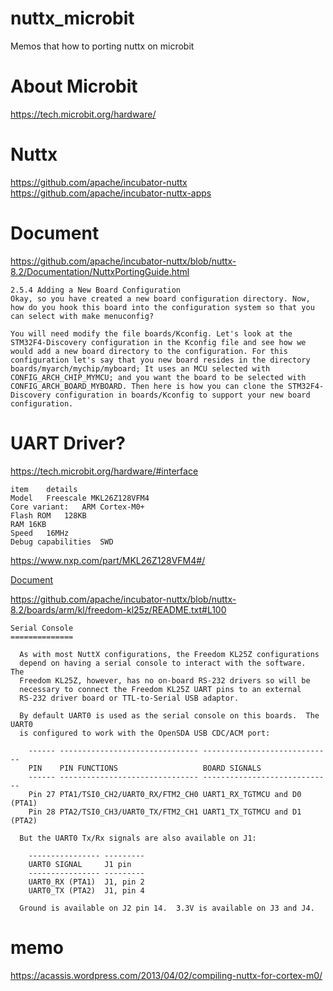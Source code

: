 # nuttx_microbit
Memos that how to porting nuttx on microbit

# About Microbit
https://tech.microbit.org/hardware/

# Nuttx
https://github.com/apache/incubator-nuttx
https://github.com/apache/incubator-nuttx-apps

# Document
https://github.com/apache/incubator-nuttx/blob/nuttx-8.2/Documentation/NuttxPortingGuide.html
```
2.5.4 Adding a New Board Configuration
Okay, so you have created a new board configuration directory. Now, how do you hook this board into the configuration system so that you can select with make menuconfig?

You will need modify the file boards/Kconfig. Let's look at the STM32F4-Discovery configuration in the Kconfig file and see how we would add a new board directory to the configuration. For this configuration let's say that you new board resides in the directory boards/myarch/mychip/myboard; It uses an MCU selected with CONFIG_ARCH_CHIP_MYMCU; and you want the board to be selected with CONFIG_ARCH_BOARD_MYBOARD. Then here is how you can clone the STM32F4-Discovery configuration in boards/Kconfig to support your new board configuration.
```

# UART Driver?
https://tech.microbit.org/hardware/#interface
```
item	details
Model	Freescale MKL26Z128VFM4
Core variant:	ARM Cortex-M0+
Flash ROM	128KB
RAM	16KB
Speed	16MHz
Debug capabilities	SWD
```
https://www.nxp.com/part/MKL26Z128VFM4#/

[Document](https://www.nxp.com/products/processors-and-microcontrollers/arm-microcontrollers/general-purpose-mcus/kl-series-cortex-m0-plus/kinetis-kl2x-72-96-mhz-usb-ultra-low-power-microcontrollers-mcus-based-on-arm-cortex-m0-plus-core:KL2x?fpsp=1&tab=Documentation_Tab)

https://github.com/apache/incubator-nuttx/blob/nuttx-8.2/boards/arm/kl/freedom-kl25z/README.txt#L100
```
Serial Console
==============

  As with most NuttX configurations, the Freedom KL25Z configurations
  depend on having a serial console to interact with the software.  The
  Freedom KL25Z, however, has no on-board RS-232 drivers so will be
  necessary to connect the Freedom KL25Z UART pins to an external
  RS-232 driver board or TTL-to-Serial USB adaptor.

  By default UART0 is used as the serial console on this boards.  The UART0
  is configured to work with the OpenSDA USB CDC/ACM port:

    ------ ------------------------------- -----------------------------
    PIN    PIN FUNCTIONS                   BOARD SIGNALS
    ------ ------------------------------- -----------------------------
    Pin 27 PTA1/TSI0_CH2/UART0_RX/FTM2_CH0 UART1_RX_TGTMCU and D0 (PTA1)
    Pin 28 PTA2/TSI0_CH3/UART0_TX/FTM2_CH1 UART1_TX_TGTMCU and D1 (PTA2)

  But the UART0 Tx/Rx signals are also available on J1:

    ---------------- ---------
    UART0 SIGNAL     J1 pin
    ---------------- ---------
    UART0_RX (PTA1)  J1, pin 2
    UART0_TX (PTA2)  J1, pin 4

  Ground is available on J2 pin 14.  3.3V is available on J3 and J4.
```

# memo

https://acassis.wordpress.com/2013/04/02/compiling-nuttx-for-cortex-m0/

